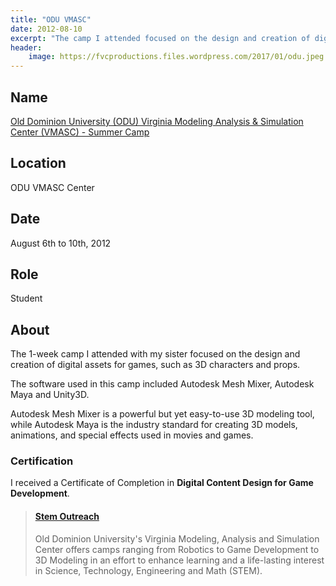 ```yaml
---
title: "ODU VMASC"
date: 2012-08-10
excerpt: "The camp I attended focused on the design and creation of digital assets for games, such as 3D characters and props."
header:
    image: https://fvcproductions.files.wordpress.com/2017/01/odu.jpeg
---
```


## Name

<a title="ODU VMASC" href="https://www.odu.edu/vmasc/summer-camps" target="_blank" rel="noopener">Old Dominion University (ODU) Virginia Modeling Analysis & Simulation Center (VMASC) - Summer Camp</a>

## Location

ODU VMASC Center

## Date

August 6th to 10th, 2012

## Role

Student

## About

The 1-week camp I attended with my sister focused on the design and creation of digital assets for games, such as 3D characters and props.

The software used in this camp included Autodesk Mesh Mixer, Autodesk Maya and Unity3D.

Autodesk Mesh Mixer is a powerful but yet easy-to-use 3D modeling tool, while Autodesk Maya is the industry standard for creating 3D models, animations, and special effects used in movies and games.

### Certification

I received a Certificate of Completion in **Digital Content Design for Game Development**.

<blockquote class="embedly-card"><h4><a href="https://www.odu.edu/vmasc/summer-camps">Stem Outreach</a></h4><p>Old Dominion University's Virginia Modeling, Analysis and Simulation Center offers camps ranging from Robotics to Game Development to 3D Modeling in an effort to enhance learning and a life-lasting interest in Science, Technology, Engineering and Math (STEM).</p></blockquote>
